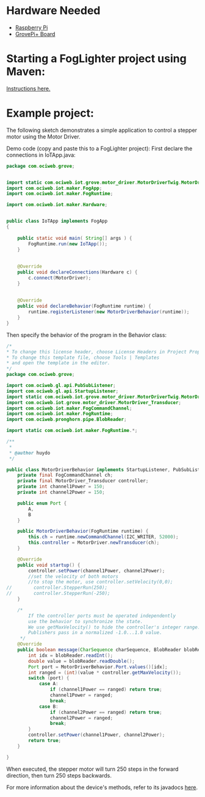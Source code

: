 # Hardware Needed
- [Raspberry Pi](https://www.raspberrypi.org/)
- [GrovePi+ Board](https://www.dexterindustries.com/shop/grovepi-board/)

# Starting a FogLighter project using Maven:
[Instructions here.](https://github.com/oci-pronghorn/FogLighter/blob/master/README.md)

# Example project:
The following sketch demonstrates a simple application to control a stepper motor using the Motor Driver.


Demo code (copy and paste this to a FogLighter project):
First declare the connections in IoTApp.java:


```java
package com.ociweb.grove;


import static com.ociweb.iot.grove.motor_driver.MotorDriverTwig.MotorDriver;
import com.ociweb.iot.maker.FogApp;
import com.ociweb.iot.maker.FogRuntime;

import com.ociweb.iot.maker.Hardware;


public class IoTApp implements FogApp
{
    
    public static void main( String[] args ) {
        FogRuntime.run(new IoTApp());
    }
    
    
    @Override
    public void declareConnections(Hardware c) {
        c.connect(MotorDriver);
    }
    
    
    @Override
    public void declareBehavior(FogRuntime runtime) {
        runtime.registerListener(new MotorDriverBehavior(runtime));
    }
}
```


Then specify the behavior of the program in the Behavior class:


```java
/*
* To change this license header, choose License Headers in Project Properties.
* To change this template file, choose Tools | Templates
* and open the template in the editor.
*/
package com.ociweb.grove;

import com.ociweb.gl.api.PubSubListener;
import com.ociweb.gl.api.StartupListener;
import static com.ociweb.iot.grove.motor_driver.MotorDriverTwig.MotorDriver;
import com.ociweb.iot.grove.motor_driver.MotorDriver_Transducer;
import com.ociweb.iot.maker.FogCommandChannel;
import com.ociweb.iot.maker.FogRuntime;
import com.ociweb.pronghorn.pipe.BlobReader;

import static com.ociweb.iot.maker.FogRuntime.*;

/**
 *
 * @author huydo
 */

public class MotorDriverBehavior implements StartupListener, PubSubListener {
    private final FogCommandChannel ch;
    private final MotorDriver_Transducer controller;
    private int channel1Power = 150;
    private int channel2Power = 150;

    public enum Port {
        A,
        B
    }

    public MotorDriverBehavior(FogRuntime runtime) {
        this.ch = runtime.newCommandChannel(I2C_WRITER, 52000);
        this.controller = MotorDriver.newTransducer(ch);
    }

    @Override
    public void startup() {
        controller.setPower(channel1Power, channel2Power);
        //set the velocity of both motors
        //to stop the motor, use controller.setVelocity(0,0);
//        controller.StepperRun(250);
//        controller.StepperRun(-250);
    }

    /*
        If the controller ports must be operated independently
        use the behavior to synchronize the state.
        We use getMaxVelocity() to hide the controller's integer range.
        Publishers pass in a normalized -1.0...1.0 value.
     */
    @Override
    public boolean message(CharSequence charSequence, BlobReader blobReader) {
        int idx = blobReader.readInt();
        double value = blobReader.readDouble();
        Port port = MotorDriverBehavior.Port.values()[idx];
        int ranged = (int)(value * controller.getMaxVelocity());
        switch (port) {
            case A:
                if (channel1Power == ranged) return true;
                channel1Power = ranged;
                break;
            case B:
                if (channel2Power == ranged) return true;
                channel2Power = ranged;
                break;
        }
        controller.setPower(channel1Power, channel2Power);
        return true;
    }

}
```


When executed, the stepper motor will turn 250 steps in the forward direction, then turn 250 steps backwards.

For more information about the device's methods, refer to its javadocs [here](https://github.com/oci-pronghorn/FogLight/blob/master/src/main/java/com/ociweb/iot/grove/motor_driver/MotorDriver_Transducer.java).



